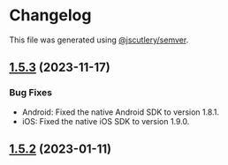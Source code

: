 # Changelog

This file was generated using [@jscutlery/semver](https://github.com/jscutlery/semver).

## [1.5.3](https://github.com/rudderlabs/rudder-sdk-react-native/compare/rudder-sdk-react-native@1.5.3...rudder-sdk-react-native@1.5.2) (2023-11-17)

### Bug Fixes

* Android: Fixed the native Android SDK to version 1.8.1.
* iOS: Fixed the native iOS SDK to version 1.9.0.


## [1.5.2](https://github.com/rudderlabs/rudder-sdk-react-native/compare/sdk-1.5.1...sdk-1.5.2) (2023-01-11)
